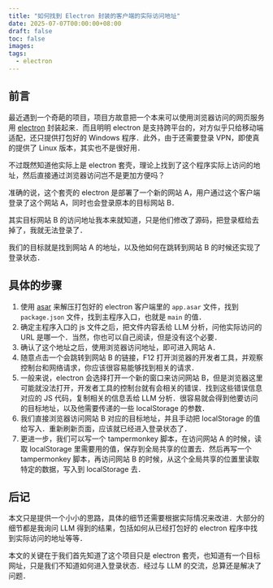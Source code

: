 ```yaml
---
title: "如何找到 Electron 封装的客户端的实际访问地址"
date: 2025-07-07T00:00:00+08:00
draft: false
toc: false
images:
tags:
  - electron
---
```


## 前言

最近遇到一个奇葩的项目，项目方故意把一个本来可以使用浏览器访问的网页服务用 [electron](https://electronjs.org) 封装起来．而且明明 electron 是支持跨平台的，对方似乎只给移动端适配，还只提供打包好的 Windows 程序．此外，由于还需要登录 VPN，即使真的提供了 Linux 版本，其实也不是很好用．

不过既然知道他实际上是 electron 套壳，理论上找到了这个程序实际上访问的地址，然后直接通过浏览器访问岂不是更加方便吗？

准确的说，这个套壳的 electron 是部署了一个新的网站 A，用户通过这个客户端登录了这个网站 A，同时也会登录原本的目标网站 B．

其实目标网站 B 的访问地址我本来就知道，只是他们修改了源码，把登录框给去掉了，我就无法登录了．

我们的目标就是找到网站 A 的地址，以及他如何在跳转到网站 B 的时候还实现了登录状态．

## 具体的步骤

1. 使用 [asar](https://github.com/electron/asar) 来解压打包好的 electron 客户端里的 `app.asar` 文件，找到 `package.json` 文件，找到主程序入口，也就是 `main` 的值．
2. 确定主程序入口的 js 文件之后，把文件内容丢给 LLM 分析，问他实际访问的 URL 是哪一个．当然，你也可以自己阅读，但是没有这个必要．
3. 确认了这个地址之后，使用浏览器访问地址，即可进入网站 A．
4. 随意点击一个会跳转到网站 B 的链接，F12 打开浏览器的开发者工具，并观察控制台和网络请求，你应该很容易能够找到相关的请求．
5. 一般来说，electron 会选择打开一个新的窗口来访问网站 B，但是浏览器这里可能就没法打开，开发者工具的控制台就有会相关的错误．找到这些错误信息对应的 JS 代码，复制相关的信息丢给 LLM 分析．很容易就会得到他要访问的目标地址，以及他需要传递的一些 localStorage 的参数．
6. 我们直接浏览器访问网站 B 对应的目标地址，并且手动把 localStorage 的值给写入．重新刷新页面，应该就已经进入登录状态了．
7. 更进一步，我们可以写一个 tampermonkey 脚本，在访问网站 A 的时候，读取 localStorage 里需要用的值，保存到全局共享的位置去．然后再写一个 tampermonkey 脚本，再访问网站 B 的时候，从这个全局共享的位置里读取特定的数据，写入到 localStorage 去．

## 后记

本文只是提供一个小小的思路，具体的细节还需要根据实际情况来改进．大部分的细节都是我询问 LLM 得到的结果，包括如何从已经打包好的 electron 程序中找到实际访问的地址等等．

本文的关键在于我们首先知道了这个项目只是 electron 套壳，也知道有一个目标网址，只是我们不知道如何进入登录状态．经过与 LLM 的交流，总算还是解决了问题．
